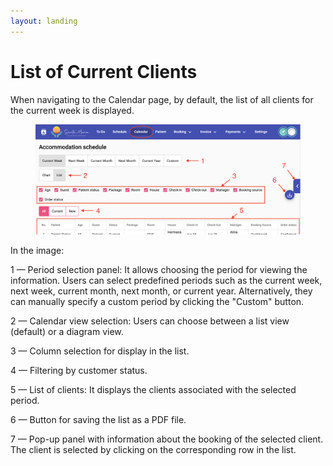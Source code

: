 ```yaml
---
layout: landing
---
```


# List of Current Clients

When navigating to the Calendar page, by default, the list of all clients for the current week is displayed.

<figure><img src="../../../.gitbook/assets/Screenshot 2023-06-22 at 17.13.21 (1).png" alt=""><figcaption></figcaption></figure>

In the image:

1 — Period selection panel: It allows choosing the period for viewing the information. Users can select predefined periods such as the current week, next week, current month, next month, or current year. Alternatively, they can manually specify a custom period by clicking the "Custom" button.

2 — Calendar view selection: Users can choose between a list view (default) or a diagram view.

3 — Column selection for display in the list.

4 — Filtering by customer status.

5 — List of clients: It displays the clients associated with the selected period.

6 — Button for saving the list as a PDF file.

7 — Pop-up panel with information about the booking of the selected client. The client is selected by clicking on the corresponding row in the list.
